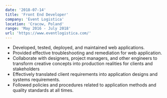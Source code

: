 ```yaml
---
date: '2018-07-14'
title: 'Front End Developer'
company: 'Event Logistica'
location: 'Cracow, Poland'
range: 'May 2016 - July 2018'
url: 'https://www.eventlogistica.com/'
---
```


- Developed, tested, deployed, and maintained web applications.
- Provided effective troubleshooting and remediation for web application.
- Collaborate with designers, project managers, and other engineers to transform creative concepts into production realities for clients and stakeholders
- Effectively translated client requirements into application designs and systems requirements.
- Followed policies and procedures related to application methods and quality standards at all times.
